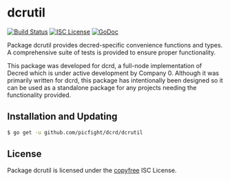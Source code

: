 dcrutil
=======


[![Build Status](http://img.shields.io/travis/decred/dcrd.svg)](https://travis-ci.org/decred/dcrd)
[![ISC License](http://img.shields.io/badge/license-ISC-blue.svg)](http://copyfree.org)
[![GoDoc](http://img.shields.io/badge/godoc-reference-blue.svg)](http://godoc.org/github.com/picfight/dcrd/dcrutil)

Package dcrutil provides decred-specific convenience functions and types.
A comprehensive suite of tests is provided to ensure proper functionality.

This package was developed for dcrd, a full-node implementation of Decred which
is under active development by Company 0.  Although it was primarily written for
dcrd, this package has intentionally been designed so it can be used as a
standalone package for any projects needing the functionality provided.

## Installation and Updating

```bash
$ go get -u github.com/picfight/dcrd/dcrutil
```

## License

Package dcrutil is licensed under the [copyfree](http://copyfree.org) ISC
License.

